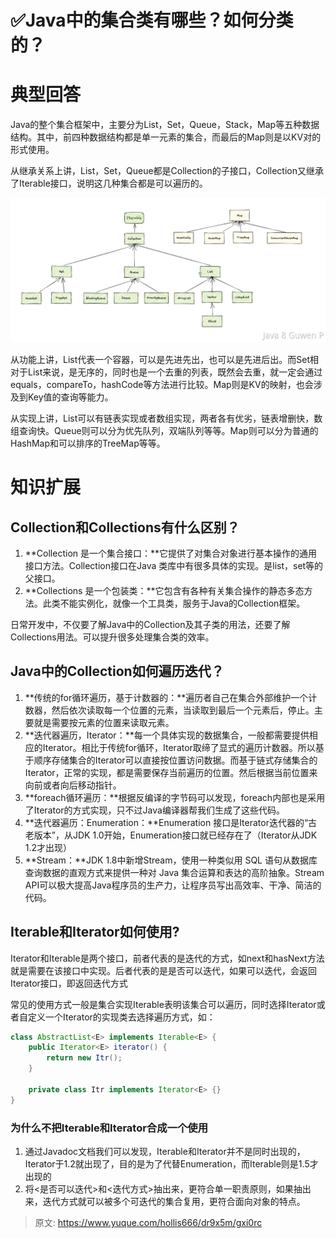 # ✅Java中的集合类有哪些？如何分类的？


# 典型回答
Java的整个集合框架中，主要分为List，Set，Queue，Stack，Map等五种数据结构。其中，前四种数据结构都是单一元素的集合，而最后的Map则是以KV对的形式使用。

从继承关系上讲，List，Set，Queue都是Collection的子接口，Collection又继承了Iterable接口，说明这几种集合都是可以遍历的。

![image.png](./img/YttGvWVV_P0Uhcnj/1693116712014-5a1db396-f4e1-4d57-b2fd-33ae8f0410d7-997718.png)

从功能上讲，List代表一个容器，可以是先进先出，也可以是先进后出。而Set相对于List来说，是无序的，同时也是一个去重的列表，既然会去重，就一定会通过equals，compareTo，hashCode等方法进行比较。Map则是KV的映射，也会涉及到Key值的查询等能力。

从实现上讲，List可以有链表实现或者数组实现，两者各有优劣，链表增删快，数组查询快。Queue则可以分为优先队列，双端队列等等。Map则可以分为普通的HashMap和可以排序的TreeMap等等。

# 知识扩展

## **Collection和Collections有什么区别？**

1. **Collection 是一个集合接口：**它提供了对集合对象进行基本操作的通用接口方法。Collection接口在Java 类库中有很多具体的实现。是list，set等的父接口。
2. **Collections 是一个包装类：**它包含有各种有关集合操作的静态多态方法。此类不能实例化，就像一个工具类，服务于Java的Collection框架。

日常开发中，不仅要了解Java中的Collection及其子类的用法，还要了解Collections用法。可以提升很多处理集合类的效率。

## **Java中的Collection如何遍历迭代？**

1. **传统的for循环遍历，基于计数器的：**遍历者自己在集合外部维护一个计数器，然后依次读取每一个位置的元素，当读取到最后一个元素后，停止。主要就是需要按元素的位置来读取元素。
2. **迭代器遍历，Iterator：**每一个具体实现的数据集合，一般都需要提供相应的Iterator。相比于传统for循环，Iterator取缔了显式的遍历计数器。所以基于顺序存储集合的Iterator可以直接按位置访问数据。而基于链式存储集合的Iterator，正常的实现，都是需要保存当前遍历的位置。然后根据当前位置来向前或者向后移动指针。
3. **foreach循环遍历：**根据反编译的字节码可以发现，foreach内部也是采用了Iterator的方式实现，只不过Java编译器帮我们生成了这些代码。
4. **迭代器遍历：Enumeration：**Enumeration 接口是Iterator迭代器的“古老版本”，从JDK 1.0开始，Enumeration接口就已经存在了（Iterator从JDK 1.2才出现）
5. **Stream：**JDK 1.8中新增Stream，使用一种类似用 SQL 语句从数据库查询数据的直观方式来提供一种对 Java 集合运算和表达的高阶抽象。Stream API可以极大提高Java程序员的生产力，让程序员写出高效率、干净、简洁的代码。

## Iterable和Iterator如何使用?
Iterator和Iterable是两个接口，前者代表的是迭代的方式，如next和hasNext方法就是需要在该接口中实现。后者代表的是是否可以迭代，如果可以迭代，会返回Iterator接口，即返回迭代方式

常见的使用方式一般是集合实现Iterable表明该集合可以遍历，同时选择Iterator或者自定义一个Iterator的实现类去选择遍历方式，如：
```java
class AbstractList<E> implements Iterable<E> {
    public Iterator<E> iterator() {
        return new Itr();
    }

    private class Itr implements Iterator<E> {}
}
```

### 

### 为什么不把Iterable和Iterator合成一个使用

1. 通过Javadoc文档我们可以发现，Iterable和Iterator并不是同时出现的，Iterator于1.2就出现了，目的是为了代替Enumeration，而Iterable则是1.5才出现的
2. 将<是否可以迭代>和<迭代方式>抽出来，更符合单一职责原则，如果抽出来，迭代方式就可以被多个可迭代的集合复用，更符合面向对象的特点。


> 原文: <https://www.yuque.com/hollis666/dr9x5m/gxi0rc>